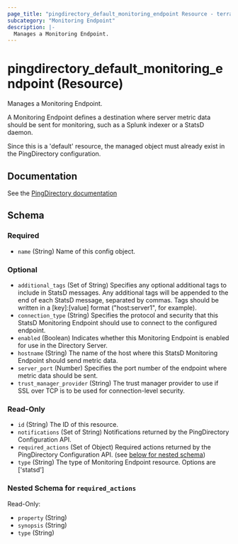 ```yaml
---
page_title: "pingdirectory_default_monitoring_endpoint Resource - terraform-provider-pingdirectory"
subcategory: "Monitoring Endpoint"
description: |-
  Manages a Monitoring Endpoint.
---
```


# pingdirectory_default_monitoring_endpoint (Resource)

Manages a Monitoring Endpoint.

A Monitoring Endpoint defines a destination where server metric data should be sent for monitoring, such as a Splunk indexer or a StatsD daemon.

Since this is a 'default' resource, the managed object must already exist in the PingDirectory configuration.



## Documentation
See the [PingDirectory documentation](https://docs.pingidentity.com/r/en-us/pingdirectory-93/pd_ds_config_statsd_monitor_endpoint)

<!-- schema generated by tfplugindocs -->
## Schema

### Required

- `name` (String) Name of this config object.

### Optional

- `additional_tags` (Set of String) Specifies any optional additional tags to include in StatsD messages. Any additional tags will be appended to the end of each StatsD message, separated by commas. Tags should be written in a [key]:[value] format ("host:server1", for example).
- `connection_type` (String) Specifies the protocol and security that this StatsD Monitoring Endpoint should use to connect to the configured endpoint.
- `enabled` (Boolean) Indicates whether this Monitoring Endpoint is enabled for use in the Directory Server.
- `hostname` (String) The name of the host where this StatsD Monitoring Endpoint should send metric data.
- `server_port` (Number) Specifies the port number of the endpoint where metric data should be sent.
- `trust_manager_provider` (String) The trust manager provider to use if SSL over TCP is to be used for connection-level security.

### Read-Only

- `id` (String) The ID of this resource.
- `notifications` (Set of String) Notifications returned by the PingDirectory Configuration API.
- `required_actions` (Set of Object) Required actions returned by the PingDirectory Configuration API. (see [below for nested schema](#nestedatt--required_actions))
- `type` (String) The type of Monitoring Endpoint resource. Options are ['statsd']

<a id="nestedatt--required_actions"></a>
### Nested Schema for `required_actions`

Read-Only:

- `property` (String)
- `synopsis` (String)
- `type` (String)



